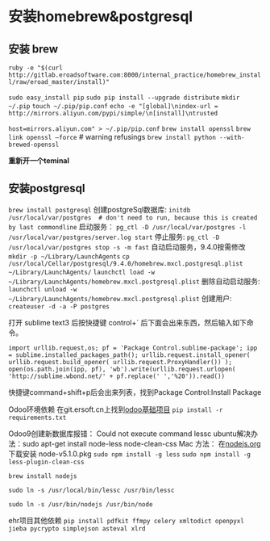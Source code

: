 # 安装homebrew&postgresql

## 安装 brew

`ruby -e "$(curl http://gitlab.eroadsoftware.com:8000/internal_practice/homebrew_install/raw/eroad_master/install)" `

`sudo easy_install pip`
`sudo pip install --upgrade distribute`
`mkdir ~/.pip`
`touch ~/.pip/pip.conf`
`echo -e "[global]\nindex-url = http://mirrors.aliyun.com/pypi/simple/\n[install]\ntrusted`

`host=mirrors.aliyun.com" > ~/.pip/pip.conf`
`brew install openssl`
`brew link openssl —force`  # warning refusings
`brew install python --with-brewed-openssl`

**重新开一个teminal**



## 安装postgresql

`brew install postgresql`
创建postgreSql数据库:
`initdb /usr/local/var/postgres  # don't need to run, because this is created by last commondline`
启动服务：
`pg_ctl -D /usr/local/var/postgres -l /usr/local/var/postgres/server.log start`
停止服务:
`pg_ctl -D /usr/local/var/postgres stop -s -m fast`
自动启动服务，9.4.0按需修改
`mkdir -p ~/Library/LaunchAgents`
`cp /usr/local/Cellar/postgresql/9.4.0/homebrew.mxcl.postgresql.plist ~/Library/LaunchAgents/`
`launchctl load -w ~/Library/LaunchAgents/homebrew.mxcl.postgresql.plist`
删除自动启动服务:
`launchctl unload -w ~/Library/LaunchAgents/homebrew.mxcl.postgresql.plist`
创建用户:
`createuser -d -a -P postgres`


打开 sublime text3 后按快捷键 control+` 后下面会出来东西，然后输入如下命令。

`import urllib.request,os; pf = 'Package Control.sublime-package'; ipp = sublime.installed_packages_path(); urllib.request.install_opener( urllib.request.build_opener( urllib.request.ProxyHandler()) ); open(os.path.join(ipp, pf), 'wb').write(urllib.request.urlopen( 'http://sublime.wbond.net/' + pf.replace(' ','%20')).read())`

快捷键command+shift+p后会出来列表，找到Package Control:Install Package


Odoo环境依赖
在git.ersoft.cn上找到[odoo基础项目](http://git.ersoft.cn/projects/ODOO)
`pip install -r requirements.txt`

Odoo9创建新数据库报错： Could not execute command lessc
ubuntu解决办法：sudo apt-get install node-less node-clean-css
Mac 方法：
在[nodejs.org](nodejs.org)下载安装 node-v5.1.0.pkg
`sudo npm install -g less`
`sudo npm install -g less-plugin-clean-css`

`brew install nodejs`

`sudo ln -s /usr/local/bin/lessc /usr/bin/lessc `

`sudo ln -s /usr/bin/nodejs /usr/bin/node`


ehr项目其他依赖
`pip install pdfkit ffmpy celery xmltodict openpyxl jieba pycrypto simplejson asteval xlrd`
